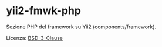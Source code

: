 # yii2-fmwk-php

Sezione PHP del framework su Yii2 (components/framework).

Licenza:  [BSD-3-Clause](http://opensource.org/licenses/BSD-3-Clause)
